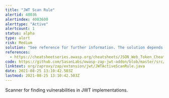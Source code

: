 ```yaml
---
title: "JWT Scan Rule"
alertid: 40036
alertindex: 4003600
alerttype: "Active"
alertcount: 1
status: alpha
type: alert
risk: Medium
solution: "See reference for further information. The solution depends on implementation details"
references:
  - https://cheatsheetseries.owasp.org/cheatsheets/JSON_Web_Token_Cheat_Sheet_for_Java.html
code: https://github.com/SasanLabs/owasp-zap-jwt-addon/blob/master/src/main/java/org/zaproxy/zap/extension/jwt/JWTActiveScanRule.java
linktext: org/zaproxy/zap/extension/jwt/JWTActiveScanRule.java
date: 2021-08-25 13:10:42.503Z
lastmod: 2021-08-25 13:10:42.503Z
---
```


Scanner for finding vulnerabilities in JWT implementations.
